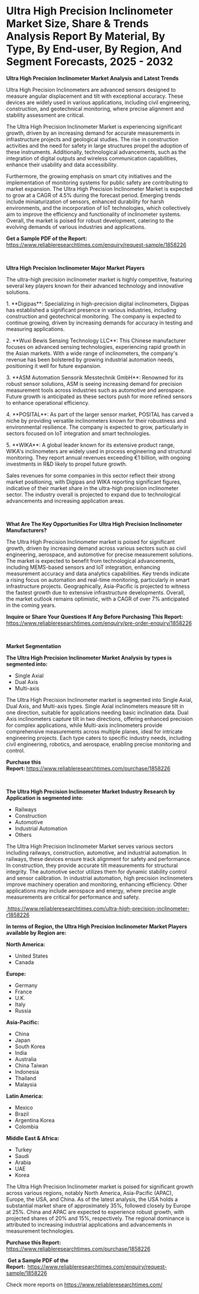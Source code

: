 <p><h1>Ultra High Precision Inclinometer Market Size, Share & Trends Analysis Report By Material, By Type, By End-user, By Region, And Segment Forecasts, 2025 - 2032</h1></p><p><strong>Ultra High Precision Inclinometer Market Analysis and Latest Trends</strong></p>
<p><p>Ultra High Precision Inclinometers are advanced sensors designed to measure angular displacement and tilt with exceptional accuracy. These devices are widely used in various applications, including civil engineering, construction, and geotechnical monitoring, where precise alignment and stability assessment are critical.</p><p>The Ultra High Precision Inclinometer Market is experiencing significant growth, driven by an increasing demand for accurate measurements in infrastructure projects and geological studies. The rise in construction activities and the need for safety in large structures propel the adoption of these instruments. Additionally, technological advancements, such as the integration of digital outputs and wireless communication capabilities, enhance their usability and data accessibility.</p><p>Furthermore, the growing emphasis on smart city initiatives and the implementation of monitoring systems for public safety are contributing to market expansion. The Ultra High Precision Inclinometer Market is expected to grow at a CAGR of 4.5% during the forecast period. Emerging trends include miniaturization of sensors, enhanced durability for harsh environments, and the incorporation of IoT technologies, which collectively aim to improve the efficiency and functionality of inclinometer systems. Overall, the market is poised for robust development, catering to the evolving demands of various industries and applications.</p></p>
<p><strong>Get a Sample PDF of the Report:&nbsp;</strong> <a href="https://www.reliableresearchtimes.com/enquiry/request-sample/1858226?utm_campaign=2007&utm_medium=2&utm_source=Github&utm_content=ia&utm_term=12042025&utm_id=ultra-high-precision-inclinometer">https://www.reliableresearchtimes.com/enquiry/request-sample/1858226</a></p>
<p>&nbsp;</p>
<p><strong>Ultra High Precision Inclinometer Major Market Players</strong></p>
<p><p>The ultra-high precision inclinometer market is highly competitive, featuring several key players known for their advanced technology and innovative solutions. </p><p>1. **Digipas**: Specializing in high-precision digital inclinometers, Digipas has established a significant presence in various industries, including construction and geotechnical monitoring. The company is expected to continue growing, driven by increasing demands for accuracy in testing and measuring applications.</p><p>2. **Wuxi Bewis Sensing Technology LLC**: This Chinese manufacturer focuses on advanced sensing technologies, experiencing rapid growth in the Asian markets. With a wide range of inclinometers, the company's revenue has been bolstered by growing industrial automation needs, positioning it well for future expansion.</p><p>3. **ASM Automation Sensorik Messtechnik GmbH**: Renowned for its robust sensor solutions, ASM is seeing increasing demand for precision measurement tools across industries such as automotive and aerospace. Future growth is anticipated as these sectors push for more refined sensors to enhance operational efficiency.</p><p>4. **POSITAL**: As part of the larger sensor market, POSITAL has carved a niche by providing versatile inclinometers known for their robustness and environmental resilience. The company is expected to grow, particularly in sectors focused on IoT integration and smart technologies.</p><p>5. **WIKA**: A global leader known for its extensive product range, WIKA's inclinometers are widely used in process engineering and structural monitoring. They report annual revenues exceeding €1 billion, with ongoing investments in R&D likely to propel future growth.</p><p>Sales revenues for some companies in this sector reflect their strong market positioning, with Digipas and WIKA reporting significant figures, indicative of their market share in the ultra-high precision inclinometer sector. The industry overall is projected to expand due to technological advancements and increasing application areas.</p></p>
<p>&nbsp;</p>
<p><strong>What Are The Key Opportunities For Ultra High Precision Inclinometer Manufacturers?</strong></p>
<p><p>The Ultra High Precision Inclinometer market is poised for significant growth, driven by increasing demand across various sectors such as civil engineering, aerospace, and automotive for precise measurement solutions. The market is expected to benefit from technological advancements, including MEMS-based sensors and IoT integration, enhancing measurement accuracy and data analytics capabilities. Key trends indicate a rising focus on automation and real-time monitoring, particularly in smart infrastructure projects. Geographically, Asia-Pacific is projected to witness the fastest growth due to extensive infrastructure developments. Overall, the market outlook remains optimistic, with a CAGR of over 7% anticipated in the coming years.</p></p>
<p><strong>Inquire or Share Your Questions If Any Before Purchasing This Report:</strong> <a href="https://www.reliableresearchtimes.com/enquiry/pre-order-enquiry/1858226?utm_campaign=2007&utm_medium=2&utm_source=Github&utm_content=ia&utm_term=12042025&utm_id=ultra-high-precision-inclinometer">https://www.reliableresearchtimes.com/enquiry/pre-order-enquiry/1858226</a></p>
<p>&nbsp;</p>
<p><strong>Market Segmentation</strong></p>
<p><strong>The Ultra High Precision Inclinometer Market Analysis by types is segmented into:</strong></p>
<p><ul><li>Single Axial</li><li>Dual Axis</li><li>Multi-axis</li></ul></p>
<p><p>The Ultra High Precision Inclinometer market is segmented into Single Axial, Dual Axis, and Multi-axis types. Single Axial inclinometers measure tilt in one direction, suitable for applications needing basic inclination data. Dual Axis inclinometers capture tilt in two directions, offering enhanced precision for complex applications, while Multi-axis inclinometers provide comprehensive measurements across multiple planes, ideal for intricate engineering projects. Each type caters to specific industry needs, including civil engineering, robotics, and aerospace, enabling precise monitoring and control.</p></p>
<p><strong>Purchase this Report:&nbsp;</strong><a href="https://www.reliableresearchtimes.com/purchase/1858226?utm_campaign=2007&utm_medium=2&utm_source=Github&utm_content=ia&utm_term=12042025&utm_id=ultra-high-precision-inclinometer">https://www.reliableresearchtimes.com/purchase/1858226</a></p>
<p>&nbsp;</p>
<p><strong>The Ultra High Precision Inclinometer Market Industry Research by Application is segmented into:</strong></p>
<p><ul><li>Railways</li><li>Construction</li><li>Automotive</li><li>Industrial Automation</li><li>Others</li></ul></p>
<p><p>The Ultra High Precision Inclinometer Market serves various sectors including railways, construction, automotive, and industrial automation. In railways, these devices ensure track alignment for safety and performance. In construction, they provide accurate tilt measurements for structural integrity. The automotive sector utilizes them for dynamic stability control and sensor calibration. In industrial automation, high precision inclinometers improve machinery operation and monitoring, enhancing efficiency. Other applications may include aerospace and energy, where precise angle measurements are critical for performance and safety.</p></p>
<p><a href="https://www.reliableresearchtimes.com/ultra-high-precision-inclinometer-r1858226?utm_campaign=2007&utm_medium=2&utm_source=Github&utm_content=ia&utm_term=12042025&utm_id=ultra-high-precision-inclinometer">&nbsp;https://www.reliableresearchtimes.com/ultra-high-precision-inclinometer-r1858226</a></p>
<p><strong>In terms of Region, the Ultra High Precision Inclinometer Market Players available by Region are:</strong></p>
<p>
    <p> <strong> North America: </strong>
        <ul>
            <li>United States</li>
            <li>Canada</li>
        </ul>
        </p> 
    <p> <strong> Europe: </strong>
        <ul>
            <li>Germany</li>
            <li>France</li>
            <li>U.K.</li>
            <li>Italy</li>
            <li>Russia</li>
        </ul>
        </p> 
    <p> <strong> Asia-Pacific: </strong>
        <ul>
            <li>China</li>
            <li>Japan</li>
            <li>South Korea</li>
            <li>India</li>
            <li>Australia</li>
            <li>China Taiwan</li>
            <li>Indonesia</li>
            <li>Thailand</li>
            <li>Malaysia</li>
        </ul>
        </p> 
    <p> <strong> Latin America: </strong>
        <ul>
            <li>Mexico</li>
            <li>Brazil</li>
            <li>Argentina Korea</li>
            <li>Colombia</li>
        </ul>
        </p> 
    <p> <strong> Middle East & Africa: </strong>
        <ul>
            <li>Turkey</li>
            <li>Saudi</li>
            <li>Arabia</li>
            <li>UAE</li>
            <li>Korea</li>
        </ul>
    </p>
    </p>
<p><p>The Ultra High Precision Inclinometer market is poised for significant growth across various regions, notably North America, Asia-Pacific (APAC), Europe, the USA, and China. As of the latest analysis, the USA holds a substantial market share of approximately 35%, followed closely by Europe at 25%. China and APAC are expected to experience robust growth, with projected shares of 20% and 15%, respectively. The regional dominance is attributed to increasing industrial applications and advancements in measurement technologies.</p></p>
<p><strong>Purchase this Report: </strong><a href="https://www.reliableresearchtimes.com/purchase/1858226?utm_campaign=2007&utm_medium=2&utm_source=Github&utm_content=ia&utm_term=12042025&utm_id=ultra-high-precision-inclinometer">https://www.reliableresearchtimes.com/purchase/1858226</a></p>
<p>&nbsp;<strong>Get a Sample PDF of the Report:&nbsp;&nbsp;</strong><a href="https://www.reliableresearchtimes.com/enquiry/request-sample/1858226?utm_campaign=2007&utm_medium=2&utm_source=Github&utm_content=ia&utm_term=12042025&utm_id=ultra-high-precision-inclinometer">https://www.reliableresearchtimes.com/enquiry/request-sample/1858226</a></p>
<p><strong></strong></p>
<p>Check more reports on <a href="https://www.reliableresearchtimes.com/?utm_campaign=2007&utm_medium=2&utm_source=Github&utm_content=ia&utm_term=12042025&utm_id=ultra-high-precision-inclinometer">https://www.reliableresearchtimes.com/</a></p>